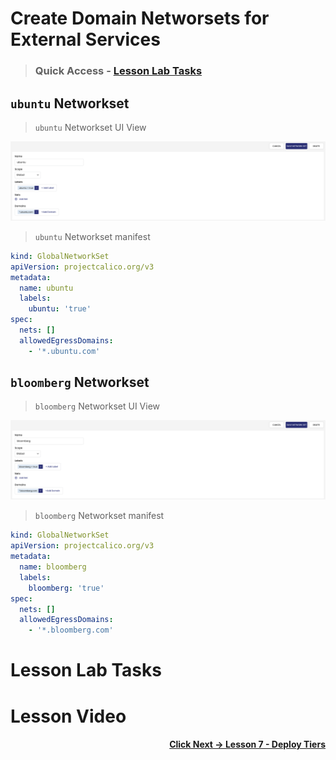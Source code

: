 # Create Domain Networsets for External Services

> ### Quick Access - [Lesson Lab Tasks](#Lesson-Lab-Tasks) 

## `ubuntu` Networkset

> `ubuntu` Networkset UI View

![ubuntu](images/ns-ubuntu.png)

> `ubuntu` Networkset manifest

```yaml
kind: GlobalNetworkSet
apiVersion: projectcalico.org/v3
metadata:
  name: ubuntu
  labels:
    ubuntu: 'true'
spec:
  nets: []
  allowedEgressDomains:
    - '*.ubuntu.com'
```

## `bloomberg` Networkset

> `bloomberg` Networkset UI View

![bloomberg](images/ns-bloomberg.png)

> `bloomberg` Networkset manifest

```yaml
kind: GlobalNetworkSet
apiVersion: projectcalico.org/v3
metadata:
  name: bloomberg
  labels:
    bloomberg: 'true'
spec:
  nets: []
  allowedEgressDomains:
    - '*.bloomberg.com'
```

# Lesson Lab Tasks

# Lesson Video

#### <div align="right">  [Click Next -> Lesson 7 - Deploy Tiers](https://github.com/tigera-cs/quickstart-self-service/blob/main/modules/deploy-tiers.md) </div>